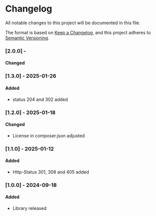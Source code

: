 # Changelog
All notable changes to this project will be documented in this file.

The format is based on [Keep a Changelog](https://keepachangelog.com/en/1.0.0/),
and this project adheres to [Semantic Versioning](https://semver.org/spec/v2.0.0.html).

### [2.0.0] -
#### Changed

### [1.3.0] - 2025-01-26
#### Added
- status 204 and 302 added

### [1.2.0] - 2025-01-18
#### Changed
- License in composer.json adjusted

### [1.1.0] - 2025-01-12
#### Added 
- Http-Status 301, 308 and 405 added 

### [1.0.0] - 2024-09-18
#### Added
- Library released
